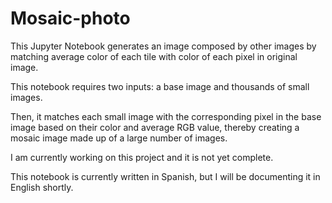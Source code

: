 # Mosaic-photo

This Jupyter Notebook generates an image composed by other images by matching average color of each tile with color of each pixel in original image.

This notebook requires two inputs: a base image and thousands of small images.

Then, it matches each small image with the corresponding pixel in the base image based on their color and average RGB value, thereby creating a mosaic image made up of a large number of images.

I am currently working on this project and it is not yet complete.

This notebook is currently written in Spanish, but I will be documenting it in English shortly.
